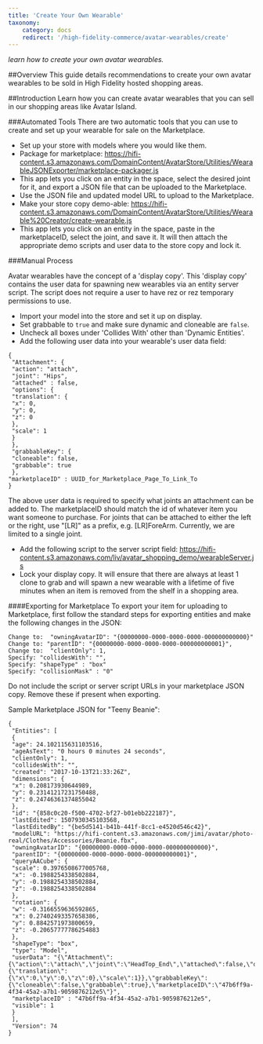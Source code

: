 ```yaml
---
title: 'Create Your Own Wearable'
taxonomy:
	category: docs
	redirect: '/high-fidelity-commerce/avatar-wearables/create'
---
```


*learn how to create your own avatar wearables.*

##Overview
This guide details recommendations to create your own avatar wearables to be sold in High Fidelity hosted shopping areas. 

##Introduction
Learn how you can create avatar wearables that you can sell in our shopping areas like Avatar Island. 

###Automated Tools
There are two automatic tools that you can use to create and set up your wearable for sale on the Marketplace. 

* Set up your store with models where you would like them.
* Package for marketplace: https://hifi-content.s3.amazonaws.com/DomainContent/AvatarStore/Utilities/WearableJSONExporter/marketplace-packager.js
* This app lets you click on an entity in the space, select the desired joint for it, and export a JSON file that can be uploaded to the Marketplace. 
* Use the JSON file and updated model URL to upload to the Marketplace. 
* Make your store copy demo-able: https://hifi-content.s3.amazonaws.com/DomainContent/AvatarStore/Utilities/Wearable%20Creator/create-wearable.js
* This app lets you click on an entity in the space, paste in the marketplaceID, select the joint, and save it. It will then attach the appropriate demo scripts and user data to the store copy and lock it. 

###Manual Process

Avatar wearables have the concept of a 'display copy'. This 'display copy' contains the user data for spawning new wearables via an entity server script. The script does not require a user to have rez or rez temporary permissions to use. 

* Import your model into the store and set it up on display. 
* Set grabbable to `true` and make sure dynamic and cloneable are `false`. 
* Uncheck all boxes under 'Collides With' other than 'Dynamic Entities'.
* Add the following user data into your wearable's user data field:
```
{
 "Attachment": {
 "action": "attach",
 "joint": "Hips",
 "attached" : false,
 "options": {
 "translation": {
 "x": 0,
 "y": 0,
 "z": 0
 },
 "scale": 1
 }
 },
 "grabbableKey": {
 "cloneable": false,
 "grabbable": true
 },
"marketplaceID" : UUID_for_Marketplace_Page_To_Link_To
}
```
The above user data is required to specify what joints an attachment can be added to. The marketplaceID should match the id of whatever item you want someone to purchase. For joints that can be attached to either the left or the right, use "[LR]" as a prefix, e.g. [LR]ForeArm. Currently, we are limited to a single joint.

* Add the following script to the server script field: https://hifi-content.s3.amazonaws.com/liv/avatar_shopping_demo/wearableServer.js
* Lock your display copy. It will ensure that there are always at least 1 clone to grab and will spawn a new wearable with a lifetime of five minutes when an item is removed from the shelf in a shopping area. 

####Exporting for Marketplace
To export your item for uploading to Marketplace, first follow the standard steps for exporting entities and make the following changes in the JSON:

```
Change to:  "owningAvatarID": "{00000000-0000-0000-0000-000000000000}"
Change to: "parentID": "{00000000-0000-0000-0000-000000000001}",
Change to:  "clientOnly": 1,
Specify: "collidesWith": "",
Specify: "shapeType" : "box"
Specify: "collisionMask" : "0"
```
Do not include the script or server script URLs in your marketplace JSON copy. Remove these if present when exporting.

Sample Marketplace JSON for "Teeny Beanie": 

```
{
 "Entities": [
 {
 "age": 24.102115631103516,
 "ageAsText": "0 hours 0 minutes 24 seconds",
 "clientOnly": 1,
 "collidesWith": "",
 "created": "2017-10-13T21:33:26Z",
 "dimensions": {
 "x": 0.208173930644989,
 "y": 0.23141217231750488,
 "z": 0.24746361374855042
 },
 "id": "{858c0c20-f500-4702-bf27-b01ebb222187}",
 "lastEdited": 1507930345103568,
 "lastEditedBy": "{be5d5141-b41b-441f-8cc1-e4520d546c42}",
 "modelURL": "https://hifi-content.s3.amazonaws.com/jimi/avatar/photo-real/Clothes/Accessories/Beanie.fbx",
 "owningAvatarID": "{00000000-0000-0000-0000-000000000000}",
 "parentID": "{00000000-0000-0000-0000-000000000001}",
 "queryAACube": {
 "scale": 0.3976508677005768,
 "x": -0.1988254338502884,
 "y": -0.1988254338502884,
 "z": -0.1988254338502884
 },
 "rotation": {
 "w": -0.3166559636592865,
 "x": 0.27402493357658386,
 "y": 0.8842571973800659,
 "z": -0.20657777786254883
 },
 "shapeType": "box",
 "type": "Model",
 "userData": "{\"Attachment\":{\"action\":\"attach\",\"joint\":\"HeadTop_End\",\"attached\":false,\"options\":{\"translation\":{\"x\":0,\"y\":0,\"z\":0},\"scale\":1}},\"grabbableKey\":{\"cloneable\":false,\"grabbable\":true},\"marketplaceID\":\"47b6ff9a-4f34-45a2-a7b1-9059876212e5\"}",
 "marketplaceID" : "47b6ff9a-4f34-45a2-a7b1-9059876212e5",
 "visible": 1
 }
 ],
 "Version": 74
}
```



